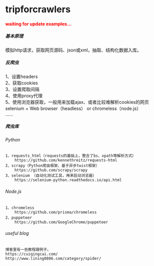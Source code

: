 # tripforcrawlers
#### <span style="color:red;">waiting for update examples...</span>
##### 基本原理
模拟http请求，获取网页源码、json或xml，抽取、结构化数据入库。

##### 反爬虫
1、设置headers  
2、获取cookies  
3、设置爬取间隔  
4、使用proxy代理  
5、使用浏览器获取，一般用来加载ajax、或者比较难解析cookies的网页 selenium + Web browser（headless） or chromeless（node.js）    
......

##### 爬虫库
###### Python
    1、requests_html（requests的基础上，整合了bs、xpath等解析方式）  
        https://github.com/kennethreitz/requests-html
    2、scrapy（Python爬虫框架、基于异步twist框架）  
        https://github.com/scrapy/scrapy
    3、selenium （自动化测试工具，用来启动浏览器）
        https://selenium-python.readthedocs.io/api.html
###### Node.js
    1、chromeless
        https://github.com/prisma/chromeless
    2、puppeteer
        https://github.com/GoogleChrome/puppeteer
###### useful blog
    博客里有一些教程跟例子。
    https://cuiqingcai.com/
    http://www.lining0806.com/category/spider/
